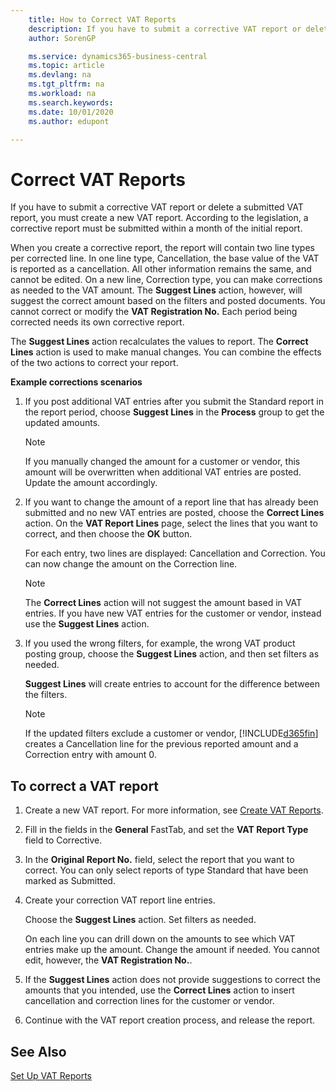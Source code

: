 ```yaml
---
    title: How to Correct VAT Reports
    description: If you have to submit a corrective VAT report or delete a submitted VAT report, you must create a new VAT report. According to the legislation, a corrective report must be submitted within a month of the initial report.
    author: SorenGP

    ms.service: dynamics365-business-central
    ms.topic: article
    ms.devlang: na
    ms.tgt_pltfrm: na
    ms.workload: na
    ms.search.keywords:
    ms.date: 10/01/2020
    ms.author: edupont

---
```

# Correct VAT Reports
If you have to submit a corrective VAT report or delete a submitted VAT report, you must create a new VAT report. According to the legislation, a corrective report must be submitted within a month of the initial report.  

When you create a corrective report, the report will contain two line types per corrected line. In one line type, Cancellation, the base value of the VAT is reported as a cancellation. All other information remains the same, and cannot be edited. On a new line, Correction type, you can make corrections as needed to the VAT amount. The **Suggest Lines** action, however, will suggest the correct amount based on the filters and posted documents. You cannot correct or modify the **VAT Registration No.** Each period being corrected needs its own corrective report.  

The **Suggest Lines** action recalculates the values to report. The **Correct Lines** action is used to make manual changes. You can combine the effects of the two actions to correct your report.  

**Example corrections scenarios**  

1.  If you post additional VAT entries after you submit the Standard report in the report period, choose **Suggest Lines** in the **Process** group to get the updated amounts.  

    > [!NOTE]  
    >  If you manually changed the amount for a customer or vendor, this amount will be overwritten when additional VAT entries are posted. Update the amount accordingly.  

2.  If you want to change the amount of a report line that has already been submitted and no new VAT entries are posted, choose the  **Correct Lines** action. On the **VAT Report Lines** page, select the lines that you want to correct, and then choose the **OK** button.  

    For each entry, two lines are displayed: Cancellation and Correction. You can now change the amount on the Correction line.  

    > [!NOTE]  
    >  The **Correct Lines** action will not suggest the amount based in VAT entries. If you have new VAT entries for the customer or vendor, instead use the **Suggest Lines** action.  

3.  If you used the wrong filters, for example, the wrong VAT product posting group, choose the **Suggest Lines** action, and then set filters as needed.  

    **Suggest Lines** will create entries to account for the difference between the filters.  

    > [!NOTE]  
    >  If the updated filters exclude a customer or vendor, [!INCLUDE[d365fin](../../includes/d365fin_md.md)] creates a Cancellation line for the previous reported amount and a Correction entry with amount 0.

## To correct a VAT report  

1.  Create a new VAT report. For more information, see [Create VAT Reports](how-to-create-vat-reports.md).  
2.  Fill in the fields in the **General** FastTab, and set the **VAT Report Type** field to Corrective.  
3.  In the **Original Report No.** field, select the report that you want to correct. You can only select reports of type Standard that have been marked as Submitted.  
4.  Create your correction VAT report line entries.  

    Choose the **Suggest Lines** action. Set filters as needed.  

    On each line you can drill down on the amounts to see which VAT entries make up the amount. Change the amount if needed. You cannot edit, however, the **VAT Registration No.**.  

5.  If the **Suggest Lines** action does not provide suggestions to correct the amounts that you intended, use the **Correct Lines** action to insert cancellation and correction lines for the customer or vendor.  
6.  Continue with the VAT report creation process, and release the report.  

## See Also  
 [Set Up VAT Reports](how-to-set-up-vat-reports.md)
